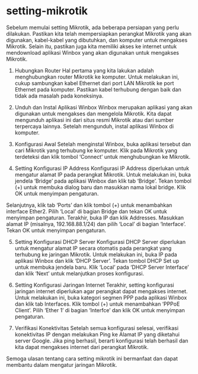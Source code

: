 # setting-mikrotik
Sebelum memulai setting Mikrotik, ada beberapa persiapan yang perlu dilakukan. Pastikan kita telah mempersiapkan perangkat Mikrotik yang akan digunakan, kabel-kabel yang dibutuhkan, dan komputer untuk mengakses Mikrotik. Selain itu, pastikan juga kita memiliki akses ke internet untuk mendownload aplikasi Winbox yang akan digunakan untuk mengakses Mikrotik.

1. Hubungkan Router
Hal pertama yang kita lakukan adalah menghubungkan router Mikrotik ke komputer. Untuk melakukan ini, cukup sambungkan kabel Ethernet dari port LAN Mikrotik ke port Ethernet pada komputer. Pastikan kabel terhubung dengan baik dan tidak ada masalah pada koneksinya.

2. Unduh dan Instal Aplikasi Winbox
Winbox merupakan aplikasi yang akan digunakan untuk mengakses dan mengelola Mikrotik. Kita dapat mengunduh aplikasi ini dari situs resmi Mikrotik atau dari sumber terpercaya lainnya. Setelah mengunduh, instal aplikasi Winbox di komputer.

3. Konfigurasi Awal
Setelah menginstal Winbox, buka aplikasi tersebut dan cari Mikrotik yang terhubung ke komputer. Klik pada Mikrotik yang terdeteksi dan klik tombol ‘Connect’ untuk menghubungkan ke Mikrotik.

4. Setting Konfigurasi IP Address
Konfigurasi IP Address diperlukan untuk mengatur alamat IP pada perangkat Mikrotik. Untuk melakukan ini, buka jendela ‘Bridge’ pada aplikasi Winbox dan klik tab ‘Bridge’. Tekan tombol (+) untuk membuka dialog baru dan masukkan nama lokal bridge. Klik OK untuk menyimpan pengaturan.

Selanjutnya, klik tab ‘Ports’ dan klik tombol (+) untuk menambahkan interface Ether2. Pilih ‘Local’ di bagian Bridge dan tekan OK untuk menyimpan pengaturan. Terakhir, buka IP dan klik Addresses. Masukkan alamat IP (misalnya, 192.168.88.1/24) dan pilih ‘Local’ di bagian ‘Interface’. Tekan OK untuk menyimpan pengaturan.

5. Setting Konfigurasi DHCP Server
Konfigurasi DHCP Server diperlukan untuk mengatur alamat IP secara otomatis pada perangkat yang terhubung ke jaringan Mikrotik. Untuk melakukan ini, buka IP pada aplikasi Winbox dan klik ‘DHCP Server’. Tekan tombol DHCP Set up untuk membuka jendela baru. Klik ‘Local’ pada ‘DHCP Server Interface’ dan klik ‘Next’ untuk melanjutkan proses konfigurasi.

6. Setting Konfigurasi Jaringan Internet
Terakhir, setting konfigurasi jaringan internet diperlukan agar perangkat dapat mengakses internet. Untuk melakukan ini, buka kategori segmen PPP pada aplikasi Winbox dan klik tab Interfaces. Klik tombol (+) untuk menambahkan ‘PPPoE Client’. Pilih ‘Ether 1’ di bagian ‘Interfce’ dan klik OK untuk menyimpan pengaturan.

7. Verifikasi Konektivitas
Setelah semua konfigurasi selesai, verifikasi konektivitas IP dengan melakukan Ping ke Alamat IP yang diketahui server Google. Jika ping berhasil, berarti konfigurasi telah berhasil dan kita dapat mengakses internet dari perangkat Mikrotik.

Semoga ulasan tentang cara setting mikrotik ini bermanfaat dan dapat membantu dalam mengatur jaringan Mikrotik.
